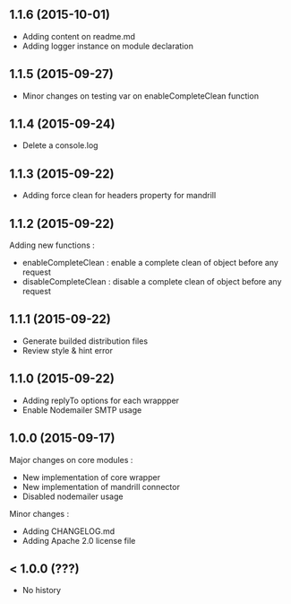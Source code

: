 ## 1.1.6 (2015-10-01)

- Adding content on readme.md
- Adding logger instance on module declaration

## 1.1.5 (2015-09-27)

- Minor changes on testing var on enableCompleteClean function

## 1.1.4 (2015-09-24)

- Delete a console.log

## 1.1.3 (2015-09-22)

- Adding force clean for headers property for mandrill

## 1.1.2 (2015-09-22)

Adding new functions :

- enableCompleteClean : enable a complete clean of object before any request
- disableCompleteClean : disable a complete clean of object before any request

## 1.1.1 (2015-09-22)

- Generate builded distribution files
- Review style & hint error

## 1.1.0 (2015-09-22)

- Adding replyTo options for each wrappper
- Enable Nodemailer SMTP usage

## 1.0.0 (2015-09-17)

Major changes on core modules :

- New implementation of core wrapper
- New implementation of mandrill connector
- Disabled nodemailer usage

Minor changes : 

- Adding CHANGELOG.md
- Adding Apache 2.0 license file

## < 1.0.0 (???)

- No history